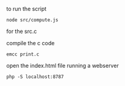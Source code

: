 to run the script

```
node src/compute.js
```

for the src.c

compile the c code

```
emcc print.c
```

open the index.html file running a webserver

```
php -S localhost:8787
```